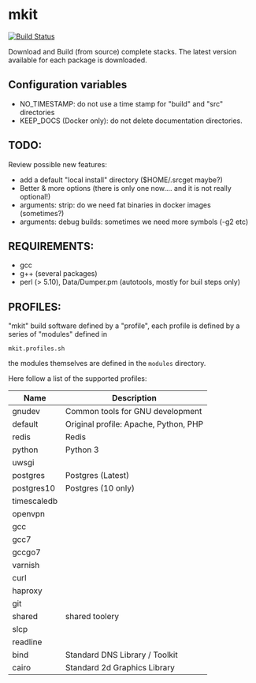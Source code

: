 # mkit

[![Build Status](https://travis-ci.org/dellelce/mkit.svg?branch=master)](https://travis-ci.org/dellelce/mkit)

Download and Build (from source) complete stacks. The latest version available for each package is downloaded.

## Configuration variables

  * NO_TIMESTAMP: do not use a time stamp for "build" and "src" directories
  * KEEP_DOCS (Docker only): do not delete documentation directories.

## TODO:

Review possible new features:
  * add a default "local install" directory ($HOME/.srcget maybe?)
  * Better & more options (there is only one now.... and it is not really optional!)
  * arguments: strip: do we need fat binaries in docker images (sometimes?)
  * arguments: debug builds: sometimes we need more symbols (-g2 etc)

## REQUIREMENTS:
  * gcc
  * g++ (several packages)
  * perl (> 5.10), Data/Dumper.pm (autotools, mostly for buil steps only)

## PROFILES:

"mkit" build software defined by a "profile", each profile is defined by a series of "modules" defined in

```
mkit.profiles.sh
```

the modules themselves are defined in the ``modules`` directory.

Here follow a list of the supported profiles:

| Name        | Description                                  |
|-------------|----------------------------------------------|
| gnudev      | Common tools for GNU development             |
| default     | Original profile: Apache, Python, PHP        |
| redis       | Redis                                        |
| python      | Python 3                                     |
| uwsgi       |                                              |
| postgres    | Postgres (Latest)                            |
| postgres10  | Postgres (10 only)                           |
| timescaledb |                                              |
| openvpn     |                                              |
| gcc         |                                              |
| gcc7        |                                              |
| gccgo7      |                                              |
| varnish     |                                              |
| curl        |                                              |
| haproxy     |                                              |
| git         |                                              |
| shared      |  shared toolery                              |
| slcp        |                                              |
| readline    |                                              |
| bind        | Standard DNS Library / Toolkit               |
| cairo       | Standard 2d Graphics Library                 |
